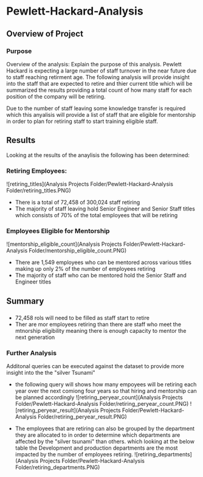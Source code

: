 # Pewlett-Hackard-Analysis

## Overview of Project

### Purpose

Overview of the analysis: Explain the purpose of this analysis.
Pewlett Hackard is expecting a large number of staff turnover in the near future due to staff reaching retirment age.
The following analysis will provide insight into the staff that are expected to retire and thier current title which will be summarized the results
providing a total count of how many staff for each position of the company will be retiring.

Due to the number of staff leaving some knowledge transfer is required which this anyalisis will provide a list of staff that are eligible for mentorship
in order to plan for retiring staff to start training eligible staff.


## Results

Looking at the results of the anaylisis the following has been determined:
### Retiring Employees:
![retiring_titles](Analysis Projects Folder/Pewlett-Hackard-Analysis Folder/retiring_titles.PNG)
 - There is a total of 72,458 of 300,024 staff retiring
 - The majority of staff leaving hold Senior Engineer and Senior Staff titles which consists of 70% of the total employees that will be retiring

 
### Employees Eligible for Mentorship
![mentorship_eligible_count](Analysis Projects Folder/Pewlett-Hackard-Analysis Folder/mentorship_eligible_count.PNG)
 - There are 1,549 employees who can be mentored across various titles making up only 2% of the number of employees retiring
 - The majority of staff who can be mentored hold the Senior Staff and Engineer titles

## Summary

###
 - 72,458 rols will need to be filled as staff start to retire
 - Ther are mor employees retiring than there are staff who meet the mtnorship eligibility meaning there is enough capacity to mentor the next generation
 
### Further Analysis

Additonal queries can be executed against the dataset to provide more insight into the the "silver Tsunami"
 - the following query will shows how many empoyees will be retiring each year over the next comiong four years so that hiring and mentorship can be planned accordingly
![retiring_peryear_count](Analysis Projects Folder/Pewlett-Hackard-Analysis Folder/retiring_peryear_count.PNG)
![retiring_peryear_result](Analysis Projects Folder/Pewlett-Hackard-Analysis Folder/retiring_peryear_result.PNG)
 
 - The employees that are retiring can also be grouped by the department they are allocated to in order to determine which departments are affected by the "silver tsunami" than others. 
	which looking at the below table the Development and production departments are the most impacted by the number of employees retiring.
![retiring_departments](Analysis Projects Folder/Pewlett-Hackard-Analysis Folder/retiring_departments.PNG)
